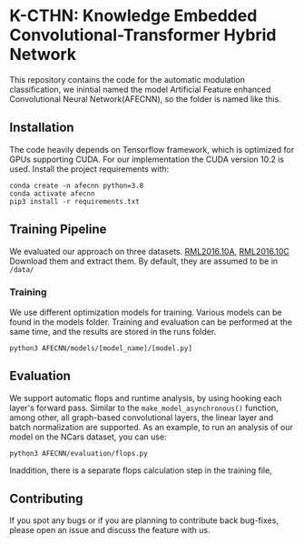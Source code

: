 # K-CTHN: Knowledge Embedded Convolutional-Transformer Hybrid Network 
This repository contains the code for the automatic modulation classification, we inintial named the model Artificial Feature enhanced Convolutional Neural Network(AFECNN), so the folder is named like this.


## Installation
The code heavily depends on Tensorflow framework, which is 
optimized  for GPUs supporting CUDA. For our implementation the CUDA version 10.2 is used. Install the project
requirements with:
```
conda create -n afecnn python=3.8
conda activate afecnn
pip3 install -r requirements.txt
```

## Training Pipeline
We evaluated our approach on three datasets. [RML2016.10A](https://opendata.deepsig.io/datasets/2016.10/RML2016.10a.tar.bz), 
[RML2016.10C](https://opendata.deepsig.io/datasets/2016.04/2016.04C.multisnr.tar.bz)
Download them and extract them. By default, they are assumed to be in `/data/`

### Training
We use different optimization models for training. Various models can be found in the models folder.
Training and evaluation can be performed at the same time, and the results are stored in the runs folder.
```
python3 AFECNN/models/[model_name]/[model.py]
```


## Evaluation
We support automatic flops and runtime analysis, by using hooking each layer's forward pass. Similar to the 
`make_model_asynchronous()` function, among other, all graph-based convolutional layers, the linear layer and 
batch normalization are supported. As an example, to run an analysis of our model on the 
NCars dataset, you can use:
```
python3 AFECNN/evaluation/flops.py 
```
Inaddition, there is a separate flops calculation step in the training file, 

## Contributing
If you spot any bugs or if you are planning to contribute back bug-fixes, please open an issue and
discuss the feature with us.

